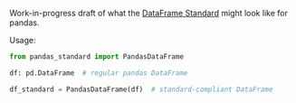 Work-in-progress draft of what the [DataFrame Standard](https://data-apis.org/dataframe-api/draft/index.html)
might look like for pandas.

Usage:
```python
from pandas_standard import PandasDataFrame

df: pd.DataFrame  # regular pandas DataFrame

df_standard = PandasDataFrame(df)  # standard-compliant DataFrame
```
